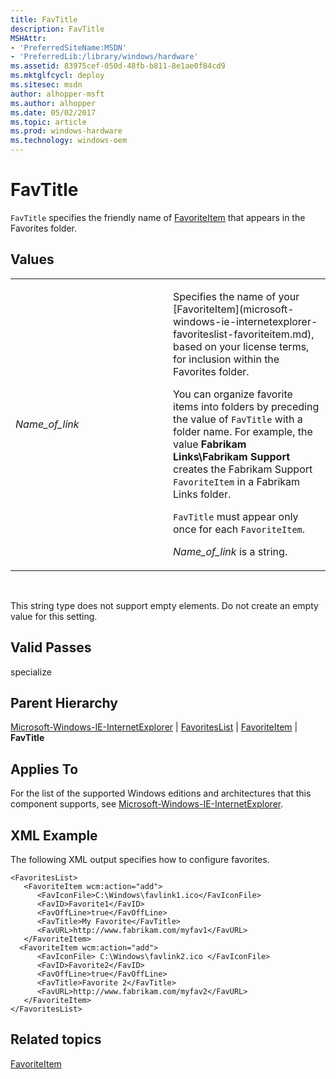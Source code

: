```yaml
---
title: FavTitle
description: FavTitle
MSHAttr:
- 'PreferredSiteName:MSDN'
- 'PreferredLib:/library/windows/hardware'
ms.assetid: 83975cef-050d-48fb-b811-8e1ae0f84cd9
ms.mktglfcycl: deploy
ms.sitesec: msdn
author: alhopper-msft
ms.author: alhopper
ms.date: 05/02/2017
ms.topic: article
ms.prod: windows-hardware
ms.technology: windows-oem
---
```


# FavTitle


`FavTitle` specifies the friendly name of [FavoriteItem](microsoft-windows-ie-internetexplorer-favoriteslist-favoriteitem.md) that appears in the Favorites folder.

## Values


<table>
<colgroup>
<col width="50%" />
<col width="50%" />
</colgroup>
<tbody>
<tr class="odd">
<td><p><em>Name_of_link</em></p></td>
<td><p>Specifies the name of your [FavoriteItem](microsoft-windows-ie-internetexplorer-favoriteslist-favoriteitem.md), based on your license terms, for inclusion within the Favorites folder.</p>
<p>You can organize favorite items into folders by preceding the value of <code>FavTitle</code> with a folder name. For example, the value <strong>Fabrikam Links\Fabrikam Support</strong> creates the Fabrikam Support <code>FavoriteItem</code> in a Fabrikam Links folder.</p>
<p><code>FavTitle</code> must appear only once for each <code>FavoriteItem</code>.</p>
<p><em>Name_of_link</em> is a string.</p></td>
</tr>
</tbody>
</table>

 

This string type does not support empty elements. Do not create an empty value for this setting.

## Valid Passes


specialize

## Parent Hierarchy


[Microsoft-Windows-IE-InternetExplorer](microsoft-windows-ie-internetexplorer.md) | [FavoritesList](microsoft-windows-ie-internetexplorer-favoriteslist.md) | [FavoriteItem](microsoft-windows-ie-internetexplorer-favoriteslist-favoriteitem.md) | **FavTitle**

## Applies To


For the list of the supported Windows editions and architectures that this component supports, see [Microsoft-Windows-IE-InternetExplorer](microsoft-windows-ie-internetexplorer.md).

## XML Example


The following XML output specifies how to configure favorites.

```
<FavoritesList>
   <FavoriteItem wcm:action="add">
      <FavIconFile>C:\Windows\favlink1.ico</FavIconFile>
      <FavID>Favorite1</FavID>
      <FavOffLine>true</FavOffLine>
      <FavTitle>My Favorite</FavTitle>
      <FavURL>http://www.fabrikam.com/myfav1</FavURL>
   </FavoriteItem>
  <FavoriteItem wcm:action="add">
      <FavIconFile> C:\Windows\favlink2.ico </FavIconFile>
      <FavID>Favorite2</FavID>
      <FavOffLine>true</FavOffLine>
      <FavTitle>Favorite 2</FavTitle>
      <FavURL>http://www.fabrikam.com/myfav2</FavURL>
   </FavoriteItem>
</FavoritesList>
```

## Related topics


[FavoriteItem](microsoft-windows-ie-internetexplorer-favoriteslist-favoriteitem.md)

 

 







